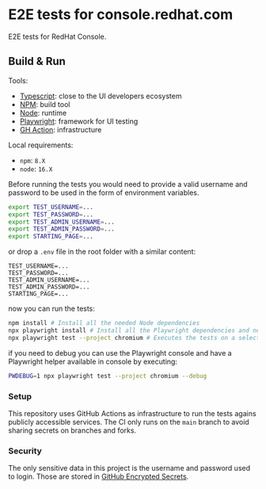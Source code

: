 # E2E tests for console.redhat.com

E2E tests for RedHat Console.

## Build & Run

Tools:

 - [Typescript](https://www.typescriptlang.org/): close to the UI developers ecosystem
 - [NPM](https://www.npmjs.com/): build tool
 - [Node](https://nodejs.org/en/): runtime
 - [Playwright](https://playwright.dev/): framework for UI testing
 - [GH Action](https://docs.github.com/en/actions): infrastructure

Local requirements:

- `npm`: `8.X`
- `node`: `16.X`

Before running the tests you would need to provide a valid username and password to be used in the form of environment variables.

```bash
export TEST_USERNAME=...
export TEST_PASSWORD=...
export TEST_ADMIN_USERNAME=...
export TEST_ADMIN_PASSWORD=...
export STARTING_PAGE=...
```

or drop a `.env` file in the root folder with a similar content:

```
TEST_USERNAME=...
TEST_PASSWORD=...
TEST_ADMIN_USERNAME=...
TEST_ADMIN_PASSWORD=...
STARTING_PAGE=...
```

now you can run the tests:

```bash
npm install # Install all the needed Node dependencies
npx playwright install # Install all the Playwright dependencies and needed browsers
npx playwright test --project chromium # Executes the tests on a selected browser (`chromium` in this case)
```

if you need to debug you can use the Playwright console and have a Playwright helper available in console by executing:

```bash
PWDEBUG=1 npx playwright test --project chromium --debug
```

### Setup

This repository uses GitHub Actions as infrastructure to run the tests agains publicly accessible services.
The CI only runs on the `main` branch to avoid sharing secrets on branches and forks.

### Security

The only sensitive data in this project is the username and password used to login.
Those are stored in [GitHub Encrypted Secrets](https://docs.github.com/en/actions/security-guides/encrypted-secrets).
